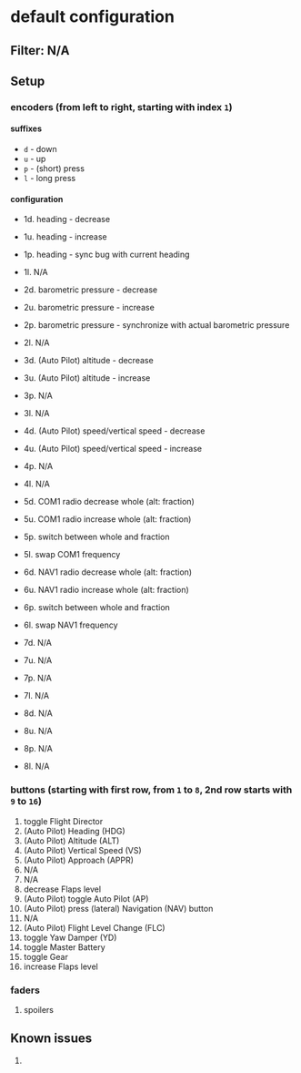 # default configuration 

## Filter: N/A

## Setup

### encoders (from left to right, starting with index `1`)

#### suffixes
- `d` - down
- `u` - up
- `p` - (short) press
- `l` - long press

#### configuration
- 1d. heading - decrease
- 1u. heading - increase
- 1p. heading - sync bug with current heading
- 1l. N/A

- 2d. barometric pressure - decrease
- 2u. barometric pressure - increase
- 2p. barometric pressure - synchronize with actual barometric pressure
- 2l. N/A

- 3d. (Auto Pilot) altitude - decrease
- 3u. (Auto Pilot) altitude - increase
- 3p. N/A
- 3l. N/A

- 4d. (Auto Pilot) speed/vertical speed - decrease
- 4u. (Auto Pilot) speed/vertical speed - increase
- 4p. N/A
- 4l. N/A

- 5d. COM1 radio decrease whole (alt: fraction)
- 5u. COM1 radio increase whole (alt: fraction)
- 5p. switch between whole and fraction
- 5l. swap COM1 frequency

- 6d. NAV1 radio decrease whole (alt: fraction)
- 6u. NAV1 radio increase whole (alt: fraction)
- 6p. switch between whole and fraction
- 6l. swap NAV1 frequency

- 7d. N/A
- 7u. N/A
- 7p. N/A
- 7l. N/A

- 8d. N/A
- 8u. N/A
- 8p. N/A
- 8l. N/A

### buttons (starting with first row, from `1` to `8`, 2nd row starts with `9` to `16`)
1. toggle Flight Director
2. (Auto Pilot) Heading (HDG)
3. (Auto Pilot) Altitude (ALT)
4. (Auto Pilot) Vertical Speed (VS)
5. (Auto Pilot) Approach (APPR)
6. N/A
7. N/A
8. decrease Flaps level
9. (Auto Pilot) toggle Auto Pilot (AP)
10. (Auto Pilot) press (lateral) Navigation (NAV) button
11. N/A
12. (Auto Pilot) Flight Level Change (FLC)
13. toggle Yaw Damper (YD)
14. toggle Master Battery
15. toggle Gear
16. increase Flaps level

### faders
1. spoilers

## Known issues

1.
